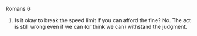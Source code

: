 Romans 6


1) Is it okay to break the speed limit if you can afford the fine?  No.
The act is still wrong even if we can (or think we can) withstand the judgment.
